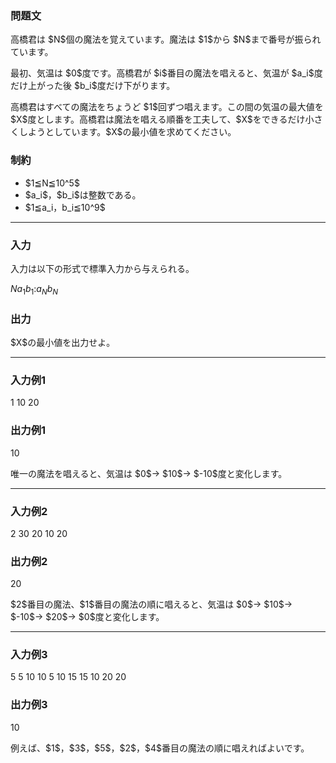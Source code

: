 
<div>

<section>

### **問題文**

<p>
高橋君は $N$個の魔法を覚えています。魔法は $1$から $N$まで番号が振られています。
</p>

<p>
最初、気温は $0$度です。高橋君が $i$番目の魔法を唱えると、気温が $a_i$度だけ上がった後 $b_i$度だけ下がります。
</p>

<p>
高橋君はすべての魔法をちょうど $1$回ずつ唱えます。この間の気温の最大値を $X$度とします。高橋君は魔法を唱える順番を工夫して、$X$をできるだけ小さくしようとしています。$X$の最小値を求めてください。
</p>

</section>

<section>

### **制約**

<ul>

<li>
$1≦N≦10^5$
</li>

<li>
$a_i$，$b_i$は整数である。
</li>

<li>
$1≦a_i，b_i≦10^9$
</li>

</ul>

</section>

---

<div>

<section>

### **入力**

<p>
入力は以下の形式で標準入力から与えられる。
</p>

<div>

$N$$a_1$$b_1$$:$$a_N$$b_N$
</div>

</section>

<section>

### **出力**

<p>
$X$の最小値を出力せよ。
</p>

</section>

</div>

---

<section>

### **入力例1**

<div>

1
10 20

</div>

</section>

<section>

### **出力例1**

<div>

10

</div>

<p>
唯一の魔法を唱えると、気温は $0$→ $10$→ $-10$度と変化します。
</p>

</section>

---

<section>

### **入力例2**

<div>

2
30 20
10 20

</div>

</section>

<section>

### **出力例2**

<div>

20

</div>

<p>
$2$番目の魔法、$1$番目の魔法の順に唱えると、気温は $0$→ $10$→ $-10$→ $20$→ $0$度と変化します。
</p>

</section>

---

<section>

### **入力例3**

<div>

5
5 10
10 5
10 15
15 10
20 20

</div>

</section>

<section>

### **出力例3**

<div>

10

</div>

<p>
例えば、$1$，$3$，$5$，$2$，$4$番目の魔法の順に唱えればよいです。
</p>

</section>

</div>
